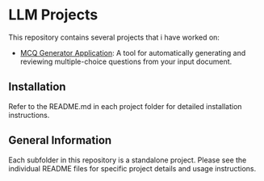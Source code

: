 
# LLM Projects 

This repository contains several projects that i have worked on:

- [MCQ Generator Application](/LLM_MCQ_Generator): A tool for automatically generating and reviewing multiple-choice questions from your input document.

## Installation
Refer to the README.md in each project folder for detailed installation instructions.

## General Information
Each subfolder in this repository is a standalone project. Please see the individual README files for specific project details and usage instructions.
